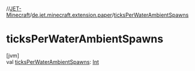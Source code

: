 //[JET-Minecraft](../../index.md)/[de.jet.minecraft.extension.paper](index.md)/[ticksPerWaterAmbientSpawns](ticks-per-water-ambient-spawns.md)

# ticksPerWaterAmbientSpawns

[jvm]\
val [ticksPerWaterAmbientSpawns](ticks-per-water-ambient-spawns.md): [Int](https://kotlinlang.org/api/latest/jvm/stdlib/kotlin/-int/index.html)
